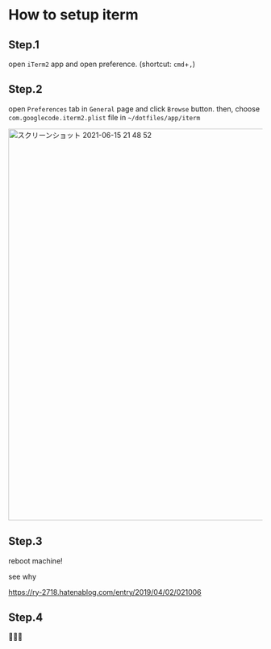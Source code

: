 # How to setup iterm

## Step.1
open `iTerm2` app and open preference. (shortcut: `cmd`+`,`)


## Step.2
open `Preferences` tab in `General` page and click `Browse` button.
then, choose `com.googlecode.iterm2.plist` file in `~/dotfiles/app/iterm`

<img width="776" alt="スクリーンショット 2021-06-15 21 48 52" src="https://user-images.githubusercontent.com/25478176/122055446-98f06280-ce23-11eb-9a04-6c90b53098e7.png">

## Step.3
reboot machine!

see why

https://ry-2718.hatenablog.com/entry/2019/04/02/021006

## Step.4
🎉🎉🎉
